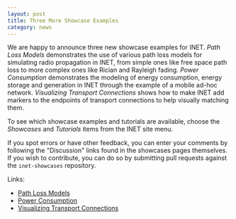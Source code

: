 ```yaml
---
layout: post
title: Three More Showcase Examples
category: news
---
```


We are happy to announce three new showcase examples for INET.
*Path Loss Models* demonstrates the use of various path loss models for 
simulating radio propagation in INET, from simple ones like free space path loss
to more complex ones like Rician and Rayleigh fading.
*Power Consumption* demonstrates the modeling of energy consumption, energy 
storage and generation in INET through the example of a mobile ad-hoc
network. *Visualizing Transport Connections* shows how to make INET add markers to
the endpoints of transport connections to help visually matching them.

To see which showcase examples and tutorials are available, choose the
*Showcases* and *Tutorials* items from the INET site menu.

If you spot errors or have other feedback, you can enter your comments 
by following the "Discussion" links found in the showcases pages themselves.
If you wish to contribute, you can do so by submitting pull requests 
against the `inet-showcases` repository.

Links:
* [Path Loss Models](inet-showcases/wireless/pathloss)
* [Power Consumption](inet-showcases//wireless/power)
* [Visualizing Transport Connections](inet-showcases/visualizer/transportconnection)

